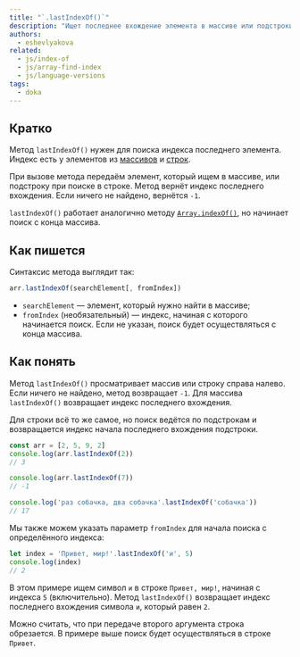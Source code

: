 ```yaml
---
title: "`.lastIndexOf()`"
description: "Ищет последнее вхождение элемента в массиве или подстроки в строке и возвращает индекс найденного элемента."
authors:
  - eshevlyakova
related:
  - js/index-of
  - js/array-find-index
  - js/language-versions
tags:
  - doka
---
```


## Кратко

Метод `lastIndexOf()` нужен для поиска индекса последнего элемента. Индекс есть у элементов из [массивов](/js/arrays/) и [строк](/js/string/).

При вызове метода передаём элемент, который ищем в массиве, или подстроку при поиске в строке. Метод вернёт индекс последнего вхождения. Если ничего не найдено, вернётся `-1`.

`lastIndexOf()` работает аналогично методу [`Array.indexOf()`](/js/index-of/), но начинает поиск с конца массива.

## Как пишется

Синтаксис метода выглядит так:

```js
arr.lastIndexOf(searchElement[, fromIndex])
```

- `searchElement` — элемент, который нужно найти в массиве;
- `fromIndex` (необязательный) — индекс, начиная с которого начинается поиск. Если не указан, поиск будет осуществляться с конца массива.

## Как понять

Метод `lastIndexOf()` просматривает массив или строку справа налево. Если ничего не найдено, метод возвращает `-1`. Для массива `lastIndexOf()` возвращает индекс последнего вхождения.

Для строки всё то же самое, но поиск ведётся по подстрокам и возвращается индекс начала последнего вхождения подстроки.

```js
const arr = [2, 5, 9, 2]
console.log(arr.lastIndexOf(2))
// 3

console.log(arr.lastIndexOf(7))
// -1

console.log('раз собачка, два собачка'.lastIndexOf('собачка'))
// 17
```

Мы также можем указать параметр `fromIndex` для начала поиска с определённого индекса:

```js
let index = 'Привет, мир!'.lastIndexOf('и', 5)
console.log(index)
// 2
```

В этом примере ищем символ `и` в строке `Привет, мир!`, начиная с индекса `5` (включительно). Метод `lastIndexOf()` возвращает индекс последнего вхождения символа `и`, который равен `2`.

Можно считать, что при передаче второго аргумента строка обрезается. В примере выше поиск будет осуществляться в строке `Привет`.
